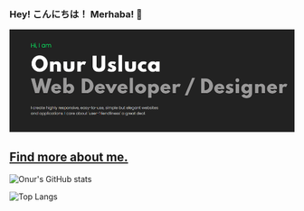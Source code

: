 ### Hey! こんにちは！ Merhaba! 👋

[![GitHub Logo](Profile.png)
](https://onurusluca.me/)


## [Find more about me.](https://onurusluca.me/)

![Onur's GitHub stats](https://github-readme-stats.vercel.app/api?username=onurusluca&theme=blue-green)

![Top Langs](https://github-readme-stats.vercel.app/api/top-langs/?username=onurusluca&theme=blue-green)
